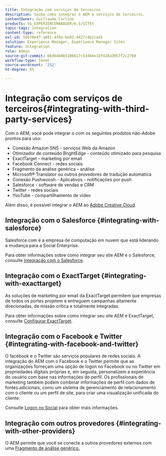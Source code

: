 ```yaml
---
title: Integração com serviços de terceiros
description: Saiba como integrar o AEM a serviços de terceiros.
contentOwner: Guillaume Carlino
products: SG_EXPERIENCEMANAGER/6.5/SITES
topic-tags: integration
content-type: reference
exl-id: 50b70e47-a801-4f0a-be92-4427c4b2cad1
solution: Experience Manager, Experience Manager Sites
feature: Integration
role: Admin
source-git-commit: 66db4b0b5106617c534b6e1bf428a3057f2c2708
workflow-type: tm+mt
source-wordcount: '252'
ht-degree: 6%

---
```


# Integração com serviços de terceiros{#integrating-with-third-party-services}

Com o AEM, você pode integrar o com os seguintes produtos não-Adobe prontos para uso:

* Conexão Amazon SNS - serviços Web da Amazon
* Otimizador de conteúdo BrightEdge - conteúdo otimizado para pesquisa
* ExactTarget - marketing por email
* Facebook Connect - redes sociais
* Fragmento da análise genérica - análise
* Microsoft® Translator ou outros provedores de tradução automática
* Conexão Pushwoosh - Aplicativos - notificações por push
* Salesforce - software de vendas e CRM
* Twitter - redes sociais
* YouTube - compartilhamento de vídeo
<!-- * Silverpop Engage - marketing automation, email, mobile, and social NO LONGER EXISTS; ITS REPLACEMENT IS UNKNOWN -->

Além disso, é possível integrar o AEM ao [Adobe Creative Cloud](/help/assets/aem-cc-integration-best-practices.md).

## Integração com o Salesforce {#integrating-with-salesforce}

Salesforce.com é a empresa de computação em nuvem que está liderando a mudança para a Social Enterprise.

Para obter informações sobre como integrar seu site AEM e o Salesforce, consulte [Integração com o Salesforce](/help/sites-administering/salesforce.md).

<!-- THE INFORMATION BELOW APPEARS OBSOLETE; first URL is a 404. I could not find a suitable replacement for it.
## Integrating with Silverpop Engage {#integrating-with-silverpop-engage}

>[!NOTE]
>
>Silverpop Engage integration is not available out of the box. To integrate AEM with Silverpop Engage, [download the package](https://www.adobeaemcloud.com/content/marketplace/marketplaceProxy.html?packagePath=/content/companies/public/adobe/packages/aem620/product/cq-mcm-integrations-silverpop-content) from Package Share.

Silverpop Engage provides marketing automation, email, mobile, and social.

For information about integrating your AEM site and ExactTarget, see [Integrating with Silverpop Engage](/help/sites-administering/silverpop.md). -->

## Integração com o ExactTarget {#integrating-with-exacttarget}

As soluções de marketing por email da ExactTarget permitem que empresas de todos os portes projetem e entreguem campanhas altamente direcionadas, de missão crítica e totalmente integradas.

Para obter informações sobre como integrar seu site AEM e ExactTarget, consulte [Configurar ExactTarget](/help/sites-administering/exacttarget.md).

## Integração com o Facebook e Twitter {#integrating-with-facebook-and-twitter}

O facebook e o Twitter são serviços populares de redes sociais. A integração do AEM com o Facebook e o Twitter permite que as organizações forneçam uma opção de logon no Facebook ou no Twitter em propriedades digitais próprias e, em seguida, personalizem a experiência do usuário com base nas informações do perfil. Os profissionais de marketing também podem combinar informações de perfil com dados de fontes adicionais, como um sistema de gerenciamento de relacionamento com o cliente ou um perfil de site, para criar uma visualização unificada do cliente.

Consulte [Logon no Social](/help/communities/social-login.md) para obter mais informações.

## Integração com outros provedores {#integrating-with-other-providers}

O AEM permite que você se conecte a outros provedores externos com uma [Fragmento de análise genérico.](/help/sites-administering/external-providers.md)
